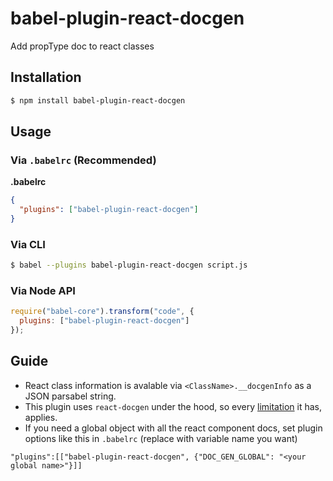 # babel-plugin-react-docgen

Add propType doc to react classes

## Installation

```sh
$ npm install babel-plugin-react-docgen
```

## Usage

### Via `.babelrc` (Recommended)

**.babelrc**

```json
{
  "plugins": ["babel-plugin-react-docgen"]
}
```

### Via CLI

```sh
$ babel --plugins babel-plugin-react-docgen script.js
```

### Via Node API

```javascript
require("babel-core").transform("code", {
  plugins: ["babel-plugin-react-docgen"]
});
```

## Guide

* React class information is avalable via `<ClassName>.__docgenInfo` as a JSON parsabel string.
* This plugin uses `react-docgen` under the hood, so every [limitation](https://github.com/reactjs/react-docgen#guidelines-for-default-resolvers-and-handlers) it has, applies.
* If you need a global object with all the react component docs, set plugin options like this in `.babelrc` (replace <your global name> with variable name you want)
```
"plugins":[["babel-plugin-react-docgen", {"DOC_GEN_GLOBAL": "<your global name>"}]]
```
